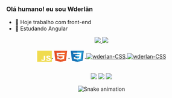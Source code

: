 ### Olá humano! eu sou Wderlãn

- 🔭 Hoje trabalho com front-end
- 🌱 Estudando Angular

<div align="center">
  <a href="https://github.com/wderlansilva">
  <img height="150em" src="https://github-readme-stats.vercel.app/api?username=wderlansilva&show_icons=true&theme=dark&include_all_commits=true&count_private=true"/>
  <img height="150em" src="https://github-readme-stats.vercel.app/api/top-langs/?username=wderlansilva&layout=compact&langs_count=7&theme=dark"/>
</div>
  
<div align="center" valign="top"><br>
  <img align="center" alt="wderlan-Js" height="30" width="40" src="https://raw.githubusercontent.com/devicons/devicon/master/icons/javascript/javascript-plain.svg">
  <img align="center" alt="wderlan-HTML" height="30" width="40" src="https://raw.githubusercontent.com/devicons/devicon/master/icons/html5/html5-original.svg">
  <img align="center" alt="wderlan-CSS" height="30" width="40" src="https://raw.githubusercontent.com/devicons/devicon/master/icons/css3/css3-original.svg">
  <img align="center" alt="wderlan-CSS" height="30" width="40" src="https://cdn.jsdelivr.net/gh/devicons/devicon/icons/angularjs/angularjs-original.svg" />
  <img align="center" alt="wderlan-CSS" height="30" width="40" src="https://cdn.jsdelivr.net/gh/devicons/devicon/icons/java/java-original-wordmark.svg" />
</div>

  ##
  
<div align="center" valign="top"> 
  <a href="https://www.instagram.com/wderlansilva/" target="_blank"><img src="https://img.shields.io/badge/-Instagram-%23E4405F?style=for-the-badge&logo=instagram&logoColor=white" target="_blank"></a>
 <a href="https://discord.gg/rV9ktJKf" target="_blank"><img src="https://img.shields.io/badge/Discord-7289DA?style=for-the-badge&logo=discord&logoColor=white" target="_blank"></a> 
  <a href="https://www.linkedin.com/in/wderlansilva" target="_blank"><img src="https://img.shields.io/badge/-LinkedIn-%230077B5?style=for-the-badge&logo=linkedin&logoColor=white" target="_blank"></a> 
 </div>
  
  <div align="center">
    
 ![Snake animation](https://github.com/wderlansilva/wderlansilva/blob/output/github-contribution-grid-snake.svg)
    
  </div>
